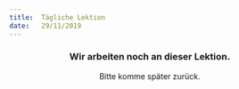 ```yaml
---
title:  Tägliche Lektion
date:   29/11/2019
---
```


### <center>Wir arbeiten noch an dieser Lektion.</center>
<center>Bitte komme später zurück.</center>